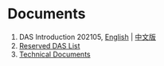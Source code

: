 # Documents

1. DAS Introduction 202105, [English](./DAS-Introduction-202105-EN.md) | [中文版](./DAS-Introduction-202105-CN.md)
2. [Reserved DAS List](./Reserved_DAS/Reserved_DAS_List.md)
3. [Technical Documents](https://github.com/DeAccountSystems/das-contracts/tree/master/docs)

